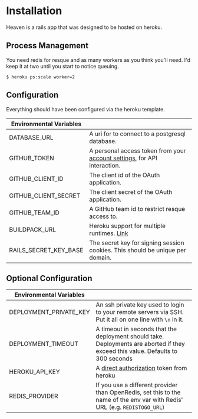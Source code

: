 # Installation

Heaven is a rails app that was designed to be hosted on heroku.

## Process Management

You need redis for resque and as many workers as you think you'll need. I'd keep it at two until you start to notice queuing.

    $ heroku ps:scale worker=2

## Configuration

Everything should have been configured via the heroku template.

| Environmental Variables |                                                 |
|-------------------------|-------------------------------------------------|
| DATABASE_URL            | A uri for to connect to a postgresql database.  |
| GITHUB_TOKEN            | A personal access token from your [account settings][16], for API interaction.    |
| GITHUB_CLIENT_ID        | The client id of the OAuth application.         |
| GITHUB_CLIENT_SECRET    | The client secret of the OAuth application.     |
| GITHUB_TEAM_ID          | A GitHub team id to restrict resque access to.  |
| BUILDPACK_URL           | Heroku support for multiple runtimes. [Link][20] |
| RAILS_SECRET_KEY_BASE   | The secret key for signing session cookies. This should be unique per domain.               |

## Optional Configuration

| Environmental Variables |                                                 |
|-------------------------|-------------------------------------------------|
| DEPLOYMENT_PRIVATE_KEY  | An ssh private key used to login to your remote servers via SSH. Put it all on one line with    `\n` in it.|
| DEPLOYMENT_TIMEOUT      | A timeout in seconds that the deployment should take. Deployments are aborted if they exceed   this value. Defaults to 300 seconds |
| HEROKU_API_KEY          | A [direct authorization][17] token from heroku  |
| REDIS_PROVIDER          | If you use a different provider than OpenRedis, set this to the name of the env var with Redis' URL (e.g. `REDISTOGO_URL`) |

[1]: http://developer.github.com/v3/repos/deployments/
[2]: https://github.com/blog/1778-webhooks-level-up
[3]: https://github.com/resque/resque
[4]: https://gist.github.com/
[5]: https://developer.github.com/v3/repos/deployments/#create-a-deployment
[6]: https://developer.github.com/v3/repos/deployments/#create-a-deployment-status
[7]: https://campfirenow.com/
[8]: https://www.hipchat.com/
[9]: https://slack.com/
[10]: http://www.fabfile.org/
[11]: http://www.getchef.com/
[12]: http://puppetlabs.com/
[13]: https://devcenter.heroku.com/articles/build-and-release-using-the-api
[14]: https://developer.github.com/v3/repos/contents/#get-archive-link
[15]: http://capistranorb.com/
[16]: https://github.com/settings/applications
[17]: https://devcenter.heroku.com/articles/oauth#direct-authorization
[18]: https://www.phusionpassenger.com/
[19]: https://devcenter.heroku.com/articles/releases
[20]: https://github.com/ddollar/heroku-buildpack-multi
